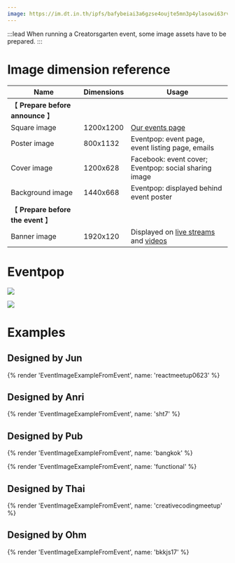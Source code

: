 ```yaml
---
image: https://im.dt.in.th/ipfs/bafybeiai3a6gzse4oujte5mn3p4ylasowi63rvhy3nyycriyqt2dwz3g5q/image.webp
---
```


:::lead
When running a Creatorsgarten event, some image assets have to be prepared.
:::

# Image dimension reference

| Name | Dimensions | Usage |
| ---- | ---------- | ----- |
| 【 **Prepare before announce** 】 | | |
| Square image | 1200x1200 | [Our events page](/events) |
| Poster image | 800x1132 | Eventpop: event page, event listing page, emails |
| Cover image | 1200x628 | Facebook: event cover; Eventpop: social sharing image |
| Background image | 1440x668 | Eventpop: displayed behind event poster |
| 【 **Prepare before the event** 】 | | |
| Banner image | 1920x120 | Displayed on [live streams](https://www.youtube.com/playlist?list=PLTuz2sLvbRpwkoLi0AYDwdABU5dhkoGIr) and [videos](https://www.youtube.com/@creatorsgarten) |

# Eventpop

![](https://im.dt.in.th/ipfs/bafybeicgnmtgdzmg2cg5uhka6xq54yoq7wnufpm3bjjidgivnc3bgu7tri/image.webp)

![](https://im.dt.in.th/ipfs/bafybeihqutqf6iu4tghmrztb2uwvasntatd6cerj6ddb343uoo2lhjmfdu/image.webp)

# Examples

## Designed by Jun

{% render 'EventImageExampleFromEvent', name: 'reactmeetup0623' %}

## Designed by Anri

{% render 'EventImageExampleFromEvent', name: 'sht7' %}

## Designed by Pub

{% render 'EventImageExampleFromEvent', name: 'bangkok' %}

{% render 'EventImageExampleFromEvent', name: 'functional' %}

## Designed by Thai

{% render 'EventImageExampleFromEvent', name: 'creativecodingmeetup' %}

## Designed by Ohm

{% render 'EventImageExampleFromEvent', name: 'bkkjs17' %}